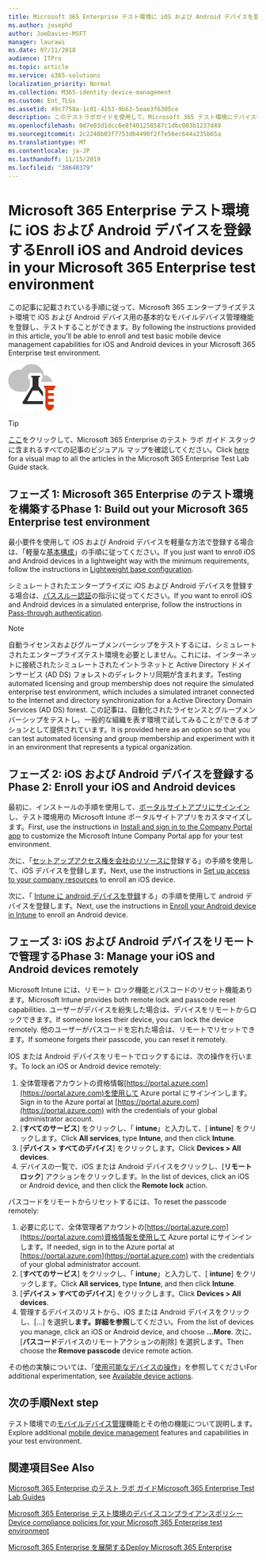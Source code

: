 ```yaml
---
title: Microsoft 365 Enterprise テスト環境に iOS および Android デバイスを登録する
ms.author: josephd
author: JoeDavies-MSFT
manager: laurawi
ms.date: 07/11/2018
audience: ITPro
ms.topic: article
ms.service: o365-solutions
localization_priority: Normal
ms.collection: M365-identity-device-management
ms.custom: Ent_TLGs
ms.assetid: 49c7758a-1c01-4153-9b63-5eae3f6305ce
description: このテストラボガイドを使用して、Microsoft 365 テスト環境にデバイスを登録し、リモートで管理します。
ms.openlocfilehash: 0d7e03d1dcc6e8f401258587c1dbc083b1237d49
ms.sourcegitcommit: 2c2248b03f7753d64490f2f7e56ec644a235b65a
ms.translationtype: MT
ms.contentlocale: ja-JP
ms.lasthandoff: 11/15/2019
ms.locfileid: "38640379"
---
```

# <a name="enroll-ios-and-android-devices-in-your-microsoft-365-enterprise-test-environment"></a><span data-ttu-id="c5709-103">Microsoft 365 Enterprise テスト環境に iOS および Android デバイスを登録する</span><span class="sxs-lookup"><span data-stu-id="c5709-103">Enroll iOS and Android devices in your Microsoft 365 Enterprise test environment</span></span>

<span data-ttu-id="c5709-104">この記事に記載されている手順に従って、Microsoft 365 エンタープライズテスト環境で iOS および Android デバイス用の基本的なモバイルデバイス管理機能を登録し、テストすることができます。</span><span class="sxs-lookup"><span data-stu-id="c5709-104">By following the instructions provided in this article, you'll be able to enroll and test basic mobile device management capabilities for iOS and Android devices in your Microsoft 365 Enterprise test environment.</span></span>

![Microsoft クラウドのテスト ラボ ガイド](media/m365-enterprise-test-lab-guides/cloud-tlg-icon.png)
  
> [!TIP]
> <span data-ttu-id="c5709-106">[ここ](media/m365-enterprise-test-lab-guides/Microsoft365EnterpriseTLGStack.pdf)をクリックして、Microsoft 365 Enterprise のテスト ラボ ガイド スタックに含まれるすべての記事のビジュアル マップを確認してください。</span><span class="sxs-lookup"><span data-stu-id="c5709-106">Click [here](media/m365-enterprise-test-lab-guides/Microsoft365EnterpriseTLGStack.pdf) for a visual map to all the articles in the Microsoft 365 Enterprise Test Lab Guide stack.</span></span>

## <a name="phase-1-build-out-your-microsoft-365-enterprise-test-environment"></a><span data-ttu-id="c5709-107">フェーズ 1: Microsoft 365 Enterprise のテスト環境を構築する</span><span class="sxs-lookup"><span data-stu-id="c5709-107">Phase 1: Build out your Microsoft 365 Enterprise test environment</span></span>

<span data-ttu-id="c5709-108">最小要件を使用して iOS および Android デバイスを軽量な方法で登録する場合は、「軽量な[基本構成](lightweight-base-configuration-microsoft-365-enterprise.md)」の手順に従ってください。</span><span class="sxs-lookup"><span data-stu-id="c5709-108">If you just want to enroll iOS and Android devices in a lightweight way with the minimum requirements, follow the instructions in [Lightweight base configuration](lightweight-base-configuration-microsoft-365-enterprise.md).</span></span>
  
<span data-ttu-id="c5709-109">シミュレートされたエンタープライズに iOS および Android デバイスを登録する場合は、[パススルー認証](pass-through-auth-m365-ent-test-environment.md)の指示に従ってください。</span><span class="sxs-lookup"><span data-stu-id="c5709-109">If you want to enroll iOS and Android devices in a simulated enterprise, follow the instructions in [Pass-through authentication](pass-through-auth-m365-ent-test-environment.md).</span></span>
  
> [!NOTE]
> <span data-ttu-id="c5709-110">自動ライセンスおよびグループメンバーシップをテストするには、シミュレートされたエンタープライズテスト環境を必要としません。これには、インターネットに接続されたシミュレートされたイントラネットと Active Directory ドメインサービス (AD DS) フォレストのディレクトリ同期が含まれます。</span><span class="sxs-lookup"><span data-stu-id="c5709-110">Testing automated licensing and group membership does not require the simulated enterprise test environment, which includes a simulated intranet connected to the Internet and directory synchronization for a Active Directory Domain Services (AD DS) forest.</span></span> <span data-ttu-id="c5709-111">この記事は、自動化されたライセンスとグループメンバーシップをテストし、一般的な組織を表す環境で試してみることができるオプションとして提供されています。</span><span class="sxs-lookup"><span data-stu-id="c5709-111">It is provided here as an option so that you can test automated licensing and group membership and experiment with it in an environment that represents a typical organization.</span></span> 
>  

## <a name="phase-2-enroll-your-ios-and-android-devices"></a><span data-ttu-id="c5709-112">フェーズ 2: iOS および Android デバイスを登録する</span><span class="sxs-lookup"><span data-stu-id="c5709-112">Phase 2: Enroll your iOS and Android devices</span></span>

<span data-ttu-id="c5709-113">最初に、インストールの手順を使用して、[ポータルサイトアプリにサインイン](https://docs.microsoft.com/intune-user-help/install-and-sign-in-to-the-intune-company-portal-app-ios)し、テスト環境用の Microsoft Intune ポータルサイトアプリをカスタマイズします。</span><span class="sxs-lookup"><span data-stu-id="c5709-113">First, use the instructions in [Install and sign in to the Company Portal app](https://docs.microsoft.com/intune-user-help/install-and-sign-in-to-the-intune-company-portal-app-ios) to customize the Microsoft Intune Company Portal app for your test environment.</span></span>

<span data-ttu-id="c5709-114">次に、「[セットアップアクセス権を会社のリソースに](https://docs.microsoft.com/intune-user-help/enroll-your-device-in-intune-ios)登録する」の手順を使用して、iOS デバイスを登録します。</span><span class="sxs-lookup"><span data-stu-id="c5709-114">Next, use the instructions in [Set up access to your company resources](https://docs.microsoft.com/intune-user-help/enroll-your-device-in-intune-ios) to enroll an iOS device.</span></span>

<span data-ttu-id="c5709-115">次に、「 [Intune に android デバイスを登録](https://docs.microsoft.com/intune-user-help/enroll-your-device-in-intune-android)する」の手順を使用して android デバイスを登録します。</span><span class="sxs-lookup"><span data-stu-id="c5709-115">Next, use the instructions in [Enroll your Android device in Intune](https://docs.microsoft.com/intune-user-help/enroll-your-device-in-intune-android) to enroll an Android device.</span></span>

## <a name="phase-3-manage-your-ios-and-android-devices-remotely"></a><span data-ttu-id="c5709-116">フェーズ 3: iOS および Android デバイスをリモートで管理する</span><span class="sxs-lookup"><span data-stu-id="c5709-116">Phase 3: Manage your iOS and Android devices remotely</span></span>

<span data-ttu-id="c5709-117">Microsoft Intune には、リモート ロック機能とパスコードのリセット機能あります。</span><span class="sxs-lookup"><span data-stu-id="c5709-117">Microsoft Intune provides both remote lock and passcode reset capabilities.</span></span> <span data-ttu-id="c5709-118">ユーザーがデバイスを紛失した場合は、デバイスをリモートからロックできます。</span><span class="sxs-lookup"><span data-stu-id="c5709-118">If someone loses their device, you can lock the device remotely.</span></span> <span data-ttu-id="c5709-119">他のユーザーがパスコードを忘れた場合は、リモートでリセットできます。</span><span class="sxs-lookup"><span data-stu-id="c5709-119">If someone forgets their passcode, you can reset it remotely.</span></span>
  
<span data-ttu-id="c5709-120">IOS または Android デバイスをリモートでロックするには、次の操作を行います。</span><span class="sxs-lookup"><span data-stu-id="c5709-120">To lock an iOS or Android device remotely:</span></span>

1. <span data-ttu-id="c5709-121">全体管理者アカウントの資格情報[https://portal.azure.com](https://portal.azure.com)を使用して Azure portal にサインインします。</span><span class="sxs-lookup"><span data-stu-id="c5709-121">Sign in to the Azure portal at [https://portal.azure.com](https://portal.azure.com) with the credentials of your global administrator account.</span></span>
2. <span data-ttu-id="c5709-122">[**すべてのサービス**] をクリックし、「 **intune**」と入力して、[ **intune**] をクリックします。</span><span class="sxs-lookup"><span data-stu-id="c5709-122">Click **All services**, type **Intune**, and then click **Intune**.</span></span>
3. <span data-ttu-id="c5709-123">[**デバイス > すべてのデバイス**] をクリックします。</span><span class="sxs-lookup"><span data-stu-id="c5709-123">Click **Devices > All devices**.</span></span>
4. <span data-ttu-id="c5709-124">デバイスの一覧で、iOS または Android デバイスをクリックし、[**リモートロック**] アクションをクリックします。</span><span class="sxs-lookup"><span data-stu-id="c5709-124">In the list of devices, click an iOS or Android device, and then click the **Remote lock** action.</span></span>

    
<span data-ttu-id="c5709-125">パスコードをリモートからリセットするには、</span><span class="sxs-lookup"><span data-stu-id="c5709-125">To reset the passcode remotely:</span></span>

1. <span data-ttu-id="c5709-126">必要に応じて、全体管理者アカウントの[https://portal.azure.com](https://portal.azure.com)資格情報を使用して Azure portal にサインインします。</span><span class="sxs-lookup"><span data-stu-id="c5709-126">If needed, sign in to the Azure portal at [https://portal.azure.com](https://portal.azure.com) with the credentials of your global administrator account.</span></span>
2. <span data-ttu-id="c5709-127">[**すべてのサービス**] をクリックし、「 **intune**」と入力して、[ **intune**] をクリックします。</span><span class="sxs-lookup"><span data-stu-id="c5709-127">Click **All services**, type **Intune**, and then click **Intune**.</span></span>
3. <span data-ttu-id="c5709-128">[**デバイス > すべてのデバイス**] をクリックします。</span><span class="sxs-lookup"><span data-stu-id="c5709-128">Click **Devices > All devices**.</span></span>
4. <span data-ttu-id="c5709-129">管理するデバイスのリストから、iOS または Android デバイスをクリックし、[...] を選択し**ます。詳細を参照**してください。</span><span class="sxs-lookup"><span data-stu-id="c5709-129">From the list of devices you manage, click an iOS or Android device, and choose **...More**.</span></span> <span data-ttu-id="c5709-130">次に、[**パスコード**デバイスのリモートアクションの削除] を選択します。</span><span class="sxs-lookup"><span data-stu-id="c5709-130">Then choose the **Remove passcode** device remote action.</span></span>

<span data-ttu-id="c5709-131">その他の実験については、「[使用可能なデバイスの操作](https://docs.microsoft.com/intune/device-management#available-device-actions)」を参照してください</span><span class="sxs-lookup"><span data-stu-id="c5709-131">For additional experimentation, see [Available device actions](https://docs.microsoft.com/intune/device-management#available-device-actions).</span></span>

    
## <a name="next-step"></a><span data-ttu-id="c5709-132">次の手順</span><span class="sxs-lookup"><span data-stu-id="c5709-132">Next step</span></span>

<span data-ttu-id="c5709-133">テスト環境での[モバイルデバイス管理](m365-enterprise-test-lab-guides.md#mobile-device-management)機能とその他の機能について説明します。</span><span class="sxs-lookup"><span data-stu-id="c5709-133">Explore additional [mobile device management](m365-enterprise-test-lab-guides.md#mobile-device-management) features and capabilities in your test environment.</span></span>

## <a name="see-also"></a><span data-ttu-id="c5709-134">関連項目</span><span class="sxs-lookup"><span data-stu-id="c5709-134">See Also</span></span>

[<span data-ttu-id="c5709-135">Microsoft 365 Enterprise のテスト ラボ ガイド</span><span class="sxs-lookup"><span data-stu-id="c5709-135">Microsoft 365 Enterprise Test Lab Guides</span></span>](m365-enterprise-test-lab-guides.md)
  
[<span data-ttu-id="c5709-136">Microsoft 365 Enterprise テスト環境のデバイスコンプライアンスポリシー</span><span class="sxs-lookup"><span data-stu-id="c5709-136">Device compliance policies for your Microsoft 365 Enterprise test environment</span></span>](mam-policies-for-your-microsoft-365-enterprise-dev-test-environment.md)
  
[<span data-ttu-id="c5709-137">Microsoft 365 Enterprise を展開する</span><span class="sxs-lookup"><span data-stu-id="c5709-137">Deploy Microsoft 365 Enterprise</span></span>](deploy-microsoft-365-enterprise.md)

